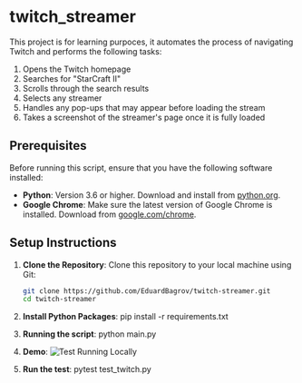 # twitch_streamer

This project is for learning purpoces, it automates the process of navigating Twitch and performs the following tasks:

1. Opens the Twitch homepage
2. Searches for "StarCraft II"
3. Scrolls through the search results
4. Selects any streamer
5. Handles any pop-ups that may appear before loading the stream
6. Takes a screenshot of the streamer's page once it is fully loaded

## Prerequisites

Before running this script, ensure that you have the following software installed:

- **Python**: Version 3.6 or higher. Download and install from [python.org](https://www.python.org/downloads/).
- **Google Chrome**: Make sure the latest version of Google Chrome is installed. Download from [google.com/chrome](https://www.google.com/chrome/).

## Setup Instructions

1. **Clone the Repository**:
   Clone this repository to your local machine using Git:

   ```bash
   git clone https://github.com/EduardBagrov/twitch-streamer.git
   cd twitch-streamer

2. **Install Python Packages**:
    pip install -r requirements.txt

3. **Running the script**:
    python main.py

4. **Demo**:
![Test Running Locally](assets/twitch_test_demo.gif)

5. **Run the test**:
   pytest test_twitch.py
    

